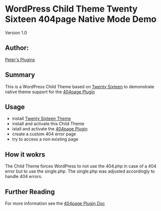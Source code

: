 # WordPress Child Theme Twenty Sixteen 404page Native Mode Demo

Version 1.0

## Author:

[Peter's Plugins](http://petersplugins.com)

## Summary

This is a WordPress Child Theme based on [Twenty Sixteen](https://wordpress.org/themes/twentysixteen/) to demonstrate native theme support for the [404page Plugin](https://wordpress.org/plugins/404page/)

## Usage

- install [Twenty Sixteen Theme](https://wordpress.org/themes/twentysixteen/)
- install and activate this Child Theme
- istall and activate the [404page Plugin](https://wordpress.org/plugins/404page/)
- create a custom 404 error page 
- try to access a non existing page

## How it wokrs

The Child Theme forces WordPress to not use the 404.php in case of a 404 error but to use the single.php. The single.php was adjusted accordingly to handle 404 errors.

## Further Reading

For more information see the [404page Plugin Doc](http://petersplugins.com/docs/404page/)
